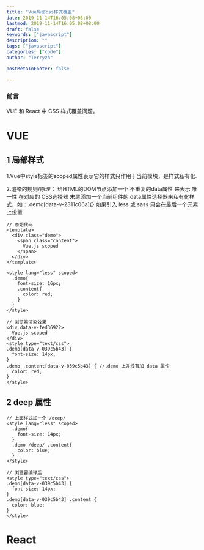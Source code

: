 ```yaml
---
title: "Vue局部css样式覆盖"
date: 2019-11-14T16:05:08+08:00
lastmod: 2019-11-14T16:05:08+08:00
draft: false
keywords: ["javascript"]
description: ""
tags: ["javascript"]
categories: ["code"]
author: "Terryzh"

postMetaInFooter: false

---
```


<!--more-->

### 前言

VUE 和 React 中 CSS 样式覆盖问题。



# VUE

## 1 局部样式

1.Vue中style标签的scoped属性表示它的样式只作用于当前模块，是样式私有化.

2.渲染的规则/原理： 给HTML的DOM节点添加一个 不重复的data属性 来表示 唯一性 在对应的 CSS选择器 末尾添加一个当前组件的 data属性选择器来私有化样式，如：.demo[data-v-2311c06a]{} 如果引入 less 或 sass 只会在最后一个元素上设置

```vue
// 原始代码
<template>
  <div class="demo">
    <span class="content">
      Vue.js scoped
    </span>
  </div>
</template>

<style lang="less" scoped>
  .demo{
    font-size: 16px;
    .content{
      color: red;
    }
  }
</style>

// 浏览器渲染效果
<div data-v-fed36922>
  Vue.js scoped
</div>
<style type="text/css">
.demo[data-v-039c5b43] {
  font-size: 14px;
}
.demo .content[data-v-039c5b43] { //.demo 上并没有加 data 属性
  color: red;
}
</style>
```

## 2 deep 属性

```vue
// 上面样式加一个 /deep/
<style lang="less" scoped>
  .demo{
    font-size: 14px;
  }
  .demo /deep/ .content{
    color: blue;
  }
</style>

// 浏览器编译后
<style type="text/css">
.demo[data-v-039c5b43] {
  font-size: 14px;
}
.demo[data-v-039c5b43] .content {
  color: blue;
}
</style>
```



# React

